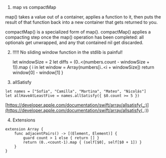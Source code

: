 1. map vs compactMap

map() takes a value out of a container, applies a function to it, then puts the result of that function back into a new container that gets returned to you.

compactMap() is a specialized form of map(). compactMap() applies a compacting step once the map() operation has been completed: all optionals get unwrapped, and any that contained nil get discarded.


2. !!!!! No sliding window function in the stdlib is painful!

    let windowSize = 2
    let diffs = (0..<(numbers.count - windowSize + 1)).map { i in
        let window = Array(numbers[i..<i + windowSize])
        return window[0] - window[1]
    }

3. allSatisfy

```
let names = ["Sofia", "Camilla", "Martina", "Mateo", "Nicolás"]
let allHaveAtLeastFive = names.allSatisfy({ $0.count >= 5 })
```

[https://developer.apple.com/documentation/swift/array/allsatisfy(_:)](https://developer.apple.com/documentation/swift/array/allsatisfy(_:)) 


4. Extensions

```
extension Array {
    func adjacentPairs() -> [(Element, Element)] {
        guard count > 1 else { return [] }
        return (0..<count-1).map { (self[$0], self[$0 + 1]) }
    }
}
```